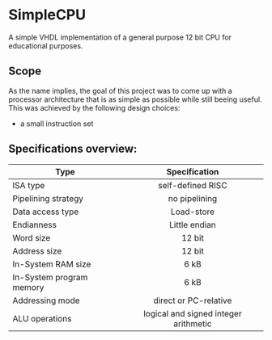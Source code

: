 # SimpleCPU
A simple VHDL implementation of a general purpose 12 bit CPU for educational purposes. 

## Scope
As the name implies, the goal of this project was to come up with a processor architecture that is as
simple as possible while still beeing useful. This was achieved by the following design choices:
- a small instruction set

## Specifications overview:
| Type        | Specification           | 
| ------------- |:-------------:| 
| ISA type      | self-defined RISC | 
| Pipelining strategy     | no pipelining      | 
| Data access type      | Load-store      |
| Endianness      | Little endian      | 
| Word size | 12 bit      |
|Address size | 12 bit      |
| In-System RAM size | 6 kB       |
| In-System program memory | 6 kB      |
| Addressing mode | direct or PC-relative      |
| ALU operations | logical and signed integer arithmetic      |
